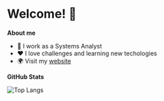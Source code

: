 # Welcome! 👋

**About me**

- 💼 I work as a Systems Analyst
- ❤️ I love challenges and learning new techologies
- 🌍 Visit my [website](https://archetipico.github.io/)

**GitHub Stats**

![Top Langs](https://github-readme-stats.vercel.app/api/top-langs/?username=archetipico&layout=compact&langs_count=20&exclude_repo=Open-Data-Analysis)